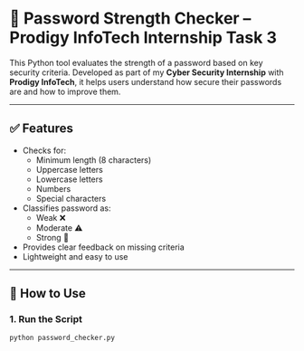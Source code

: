 # 🔐 Password Strength Checker – Prodigy InfoTech Internship Task 3

This Python tool evaluates the strength of a password based on key security criteria. Developed as part of my **Cyber Security Internship** with **Prodigy InfoTech**, it helps users understand how secure their passwords are and how to improve them.

---

## ✅ Features

- Checks for:
  - Minimum length (8 characters)
  - Uppercase letters
  - Lowercase letters
  - Numbers
  - Special characters
- Classifies password as:
  - Weak ❌
  - Moderate ⚠️
  - Strong 💪
- Provides clear feedback on missing criteria
- Lightweight and easy to use

---

## 🚀 How to Use

### 1. Run the Script

```bash
python password_checker.py